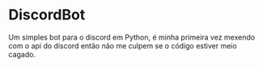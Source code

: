 # DiscordBot
Um simples bot para o discord em Python, é minha primeira vez mexendo com o api do discord então não me culpem se o código estiver meio cagado.
